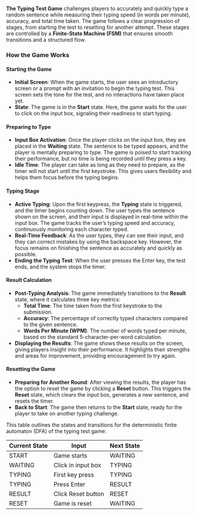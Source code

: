 **The Typing Test Game** challenges players to accurately and quickly type a random sentence while measuring their typing speed (in words per minute), accuracy, and total time taken. The game follows a clear progression of stages, from starting the test to resetting for another attempt. These stages are controlled by a **Finite-State Machine (FSM)** that ensures smooth transitions and a structured flow.

### **How the Game Works**

#### **Starting the Game**
- **Initial Screen**: When the game starts, the user sees an introductory screen or a prompt with an invitation to begin the typing test. This screen sets the tone for the test, and no interactions have taken place yet.
- **State**: The game is in the **Start** state. Here, the game waits for the user to click on the input box, signaling their readiness to start typing.

#### **Preparing to Type**
- **Input Box Activation**: Once the player clicks on the input box, they are placed in the **Waiting** state. The sentence to be typed appears, and the player is mentally preparing to type. The game is poised to start tracking their performance, but no time is being recorded until they press a key.
- **Idle Time**: The player can take as long as they need to prepare, as the timer will not start until the first keystroke. This gives users flexibility and helps them focus before the typing begins.

#### **Typing Stage**
- **Active Typing**: Upon the first keypress, the **Typing** state is triggered, and the timer begins counting down. The user types the sentence shown on the screen, and their input is displayed in real-time within the input box. The game tracks the user’s typing speed and accuracy, continuously monitoring each character typed.
- **Real-Time Feedback**: As the user types, they can see their input, and they can correct mistakes by using the backspace key. However, the focus remains on finishing the sentence as accurately and quickly as possible.
- **Ending the Typing Test**: When the user presses the Enter key, the test ends, and the system stops the timer.

#### **Result Calculation**
- **Post-Typing Analysis**: The game immediately transitions to the **Result** state, where it calculates three key metrics:
  - **Total Time**: The time taken from the first keystroke to the submission.
  - **Accuracy**: The percentage of correctly typed characters compared to the given sentence.
  - **Words Per Minute (WPM)**: The number of words typed per minute, based on the standard 5-character-per-word calculation.
- **Displaying the Results**: The game shows these results on the screen, giving players insight into their performance. It highlights their strengths and areas for improvement, providing encouragement to try again.

#### **Resetting the Game**
- **Preparing for Another Round**: After viewing the results, the player has the option to reset the game by clicking a **Reset** button. This triggers the **Reset** state, which clears the input box, generates a new sentence, and resets the timer.
- **Back to Start**: The game then returns to the **Start** state, ready for the player to take on another typing challenge.


This table outlines the states and transitions for the deterministic finite automaton (DFA) of the typing test game:

| Current State | Input                | Next State |
|---------------|----------------------|------------|
| START         | Game starts           | WAITING    |
| WAITING       | Click in input box    | TYPING     |
| TYPING        | First key press       | TYPING     |
| TYPING        | Press Enter           | RESULT     |
| RESULT        | Click Reset button    | RESET      |
| RESET         | Game is reset         | WAITING    |


